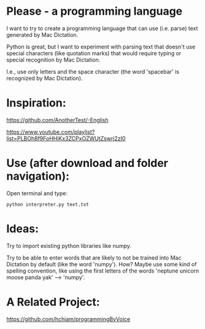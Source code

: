 # Please - a programming language

I want to try to create a programming language that can use (i.e. parse) text generated by Mac Dictation.

Python is great, but I want to experiment with parsing text that doesn't use special characters (like quotation marks) that would require typing or special recognition by Mac Dictation.

I.e., use only letters and the space character (the word 'spacebar' is recognized by Mac Dictation).

# Inspiration:

https://github.com/AnotherTest/-English

https://www.youtube.com/playlist?list=PLBOh8f9FoHHiKx3ZCPxOZWUtZswrj2zI0

# Use (after download and folder navigation):

Open terminal and type:

    python interpreter.py text.txt

# Ideas:

Try to import existing python libraries like numpy.

Try to be able to enter words that are likely to not be trained into Mac Dictation by default (like the word 'numpy'). How? Maybe use some kind of spelling convention, like using the first letters of the words 'neptune unicorn moose panda yak' --> 'numpy'.

# A Related Project:

https://github.com/hchiam/programmingByVoice
